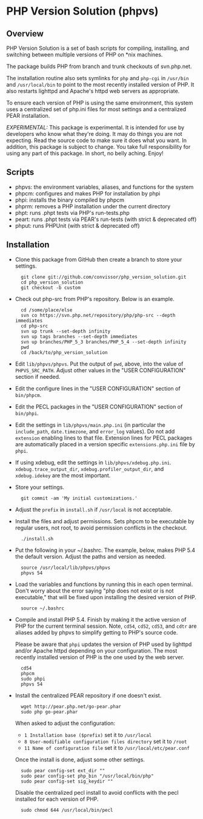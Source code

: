 PHP Version Solution (phpvs)
============================

Overview
--------

PHP Version Solution is a set of bash scripts for compiling, installing,
and switching between multiple versions of PHP on *nix machines.

The package builds PHP from branch and trunk checkouts of svn.php.net.

The installation routine also sets symlinks for `php` and `php-cgi` in
`/usr/bin` and `/usr/local/bin` to point to the most recently installed
version of PHP.  It also restarts lighttpd and Apache's httpd web
servers as appropriate.

To ensure each version of PHP is using the same environment, this system
uses a centralized set of php.ini files for most settings and a centralized
PEAR installation.

*EXPERIMENTAL:*  This package is experimental.  It is intended for use by
developers who know what they're doing.  It may do things you are not
expecting.  Read the source code to make sure it does what you want.  In
addition, this package is subject to change.  You take full responsibility
for using any part of this package.  In short, no belly aching.  Enjoy!


Scripts
-------

* phpvs:  the environment variables, aliases, and functions for the system
* phpcm:  configures and makes PHP for installation by phpi
* phpi:   installs the binary compiled by phpcm
* phprm:  removes a PHP installation under the current directory
* phpt:   runs .phpt tests via PHP's run-tests.php
* peart:  runs .phpt tests via PEAR's run-tests (with strict & deprecated off)
* phput:  runs PHPUnit (with strict & deprecated off)


Installation
------------

* Clone this package from GitHub then create a branch to store your settings.

        git clone git://github.com/convissor/php_version_solution.git
        cd php_version_solution
        git checkout -b custom

* Check out php-src from PHP's repository.  Below is an example.

        cd /some/place/else
        svn co https://svn.php.net/repository/php/php-src --depth immediates
        cd php-src
        svn up trunk --set-depth infinity
        svn up tags branches --set-depth immediates
        svn up branches/PHP_5_3 branches/PHP_5_4 --set-depth infinity
        pwd
        cd /back/to/php_version_solution

* Edit `lib/phpvs/phpvs`.  Put the output of `pwd`, above, into the value
of `PHPVS_SRC_PATH`.  Adjust other values in the "USER CONFIGURATION"
section if needed.

* Edit the configure lines in the "USER CONFIGURATION" section of `bin/phpcm`.

* Edit the PECL packages in the "USER CONFIGURATION" section of `bin/phpi`.

* Edit the settings in `lib/phpvs/main.php.ini` (in particular the
`include_path`, `date.timezone`, and `error_log` values).  Do not add
`extension` enabling lines to that file.  Extension lines for PECL packages
are automatically placed in a version specific `extensions.php.ini` file
by `phpi`.

* If using xdebug, edit the settings in `lib/phpvs/xdebug.php.ini`.
`xdebug.trace_output_dir`, `xdebug.profiler_output_dir`, and
`xdebug.idekey` are the most important.

* Store your settings.

        git commit -am 'My initial customizations.'

* Adjust the `prefix` in `install.sh` if `/usr/local` is not acceptable.

* Install the files and adjust permissions.  Sets phpcm to be executable
by regular users, not root, to avoid permission conflicts in the checkout.

        ./install.sh

* Put the following in your ~/.bashrc.  The example, below, makes PHP 5.4
the default version.  Adjust the paths and version as needed.

        source /usr/local/lib/phpvs/phpvs
        phpvs 54

* Load the variables and functions by running this in each open terminal.
Don't worry about the error saying "php does not exist or is not
executable," that will be fixed upon installing the desired version of PHP.

        source ~/.bashrc

* Compile and install PHP 5.4.  Finish by making it the active version
of PHP for the current terminal session.  Note, `cd54`, `cd52`, `cd53`,
and `cdtr` are aliases added by phpvs to simplify getting to PHP's
source code.

    Please be aware that `phpi` updates the version of PHP used by lighttpd
and/or Apache httpd depending on your configuration.  The most recently
installed version of PHP is the one used by the web server.

        cd54
        phpcm
        sudo phpi
        phpvs 54

* Install the centralized PEAR repository if one doesn't exist.

        wget http://pear.php.net/go-pear.phar
        sudo php go-pear.phar

    When asked to adjust the configuration:

    * `1 Installation base ($prefix)` set it to `/usr/local`
    * `8 User-modifiable configuration files directory` set it to `/root`
    * `11 Name of configuration file` set it to `/usr/local/etc/pear.conf`

    Once the install is done, adjust some other settings.

        sudo pear config-set ext_dir ""
        sudo pear config-set php_bin "/usr/local/bin/php"
        sudo pear config-set sig_keydir ""

    Disable the centralized pecl install to avoid conflicts with the
    pecl installed for each version of PHP.

        sudo chmod 644 /usr/local/bin/pecl
